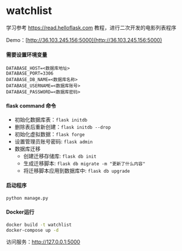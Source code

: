 # watchlist

学习参考 https://read.helloflask.com 教程，进行二次开发的电影列表程序

Demo：[http://36.103.245.156:5000](http://36.103.245.156:5000)

#### 需要设置环境变量
```.env
DATABASE_HOST=<数据库地址>
DATABASE_PORT=3306
DATABASE_DB_NAME=<数据库名称>
DATABASE_USERNAME=<数据库账号>
DATABASE_PASSWORD=<数据库密码>
```

#### flask command 命令
- 初始化数据库表：`flask initdb`
- 删除表后重新创建：`flask initdb --drop`
- 初始化虚拟数据：`flask forge`
- 设置管理员账号密码: `flask admin`
- 数据库迁移
  - 创建迁移存储库: `flask db init`
  - 生成迁移脚本: `flask db migrate -m "更新了什么内容"`
  - 将迁移脚本应用到数据库中: `flask db upgrade`
#### 启动程序
```.bash
python manage.py
```


#### Docker运行
```.bash
docker build -t watchlist
docker-compose up -d
```

访问服务：http://127.0.0.1:5000